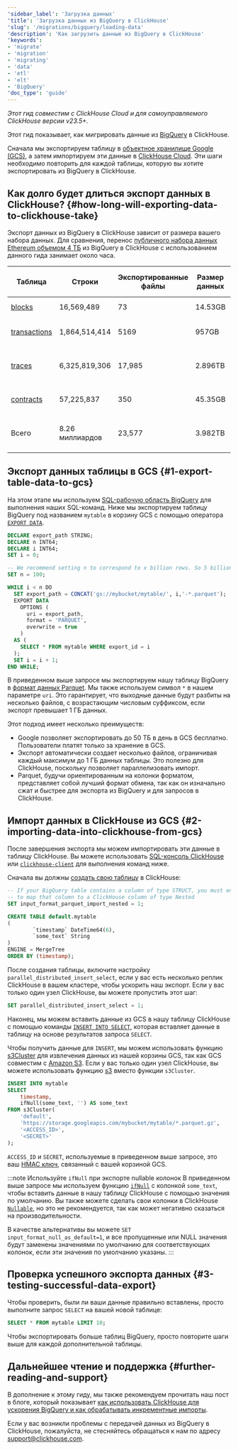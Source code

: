 ```yaml
---
'sidebar_label': 'Загрузка данных'
'title': 'Загрузка данных из BigQuery в ClickHouse'
'slug': '/migrations/bigquery/loading-data'
'description': 'Как загрузить данные из BigQuery в ClickHouse'
'keywords':
- 'migrate'
- 'migration'
- 'migrating'
- 'data'
- 'etl'
- 'elt'
- 'BigQuery'
'doc_type': 'guide'
---
```

_Этот гид совместим с ClickHouse Cloud и для самоуправляемого ClickHouse версии v23.5+._

Этот гид показывает, как мигрировать данные из [BigQuery](https://cloud.google.com/bigquery) в ClickHouse.

Сначала мы экспортируем таблицу в [объектное хранилище Google (GCS)](https://cloud.google.com/storage), а затем импортируем эти данные в [ClickHouse Cloud](https://clickhouse.com/cloud). Эти шаги необходимо повторить для каждой таблицы, которую вы хотите экспортировать из BigQuery в ClickHouse.

## Как долго будет длиться экспорт данных в ClickHouse? {#how-long-will-exporting-data-to-clickhouse-take}

Экспорт данных из BigQuery в ClickHouse зависит от размера вашего набора данных. Для сравнения, перенос [публичного набора данных Ethereum объемом 4 ТБ](https://cloud.google.com/blog/products/data-analytics/ethereum-bigquery-public-dataset-smart-contract-analytics) из BigQuery в ClickHouse с использованием данного гида занимает около часа.

| Таблица                                                                                         | Строки         | Экспортированные файлы | Размер данных | Экспорт из BigQuery | Время слота     | Импорт в ClickHouse |
| ------------------------------------------------------------------------------------------------ | -------------- | --------------------- | ------------- | ------------------- | ---------------- | ------------------- |
| [blocks](https://github.com/ClickHouse/examples/blob/main/ethereum/schemas/blocks.md)          | 16,569,489     | 73                    | 14.53GB       | 23 сек              | 37 мин           | 15.4 сек            |
| [transactions](https://github.com/ClickHouse/examples/blob/main/ethereum/schemas/transactions.md) | 1,864,514,414  | 5169                  | 957GB         | 1 мин 38 сек        | 1 день 8 часов   | 18 мин 5 сек       |
| [traces](https://github.com/ClickHouse/examples/blob/main/ethereum/schemas/traces.md)          | 6,325,819,306  | 17,985                | 2.896TB       | 5 мин 46 сек        | 5 дней 19 часов  | 34 мин 55 сек      |
| [contracts](https://github.com/ClickHouse/examples/blob/main/ethereum/schemas/contracts.md)     | 57,225,837     | 350                   | 45.35GB       | 16 сек              | 1 час 51 мин     | 39.4 сек            |
| Всего                                                                                           | 8.26 миллиардов | 23,577                | 3.982TB       | 8 мин 3 сек         | > 6 дней 5 часов | 53 мин 45 сек      |

<VerticalStepper headerLevel="h2">

## Экспорт данных таблицы в GCS {#1-export-table-data-to-gcs}

На этом этапе мы используем [SQL-рабочую область BigQuery](https://cloud.google.com/bigquery/docs/bigquery-web-ui) для выполнения наших SQL-команд. Ниже мы экспортируем таблицу BigQuery под названием `mytable` в корзину GCS с помощью оператора [`EXPORT DATA`](https://cloud.google.com/bigquery/docs/reference/standard-sql/other-statements).

```sql
DECLARE export_path STRING;
DECLARE n INT64;
DECLARE i INT64;
SET i = 0;

-- We recommend setting n to correspond to x billion rows. So 5 billion rows, n = 5
SET n = 100;

WHILE i < n DO
  SET export_path = CONCAT('gs://mybucket/mytable/', i,'-*.parquet');
  EXPORT DATA
    OPTIONS (
      uri = export_path,
      format = 'PARQUET',
      overwrite = true
    )
  AS (
    SELECT * FROM mytable WHERE export_id = i
  );
  SET i = i + 1;
END WHILE;
```

В приведенном выше запросе мы экспортируем нашу таблицу BigQuery в [формат данных Parquet](https://parquet.apache.org/). Мы также используем символ `*` в нашем параметре `uri`. Это гарантирует, что выходные данные будут разбиты на несколько файлов, с возрастающим числовым суффиксом, если экспорт превышает 1 ГБ данных.

Этот подход имеет несколько преимуществ:

- Google позволяет экспортировать до 50 ТБ в день в GCS бесплатно. Пользователи платят только за хранение в GCS.
- Экспорт автоматически создает несколько файлов, ограничивая каждый максимум до 1 ГБ данных таблицы. Это полезно для ClickHouse, поскольку позволяет параллелизовать импорт.
- Parquet, будучи ориентированным на колонки форматом, представляет собой лучший формат обмена, так как он изначально сжат и быстрее для экспорта из BigQuery и для запросов в ClickHouse.

## Импорт данных в ClickHouse из GCS {#2-importing-data-into-clickhouse-from-gcs}

После завершения экспорта мы можем импортировать эти данные в таблицу ClickHouse. Вы можете использовать [SQL-консоль ClickHouse](/integrations/sql-clients/sql-console) или [`clickhouse-client`](/interfaces/cli) для выполнения команд ниже.

Сначала вы должны [создать свою таблицу](/sql-reference/statements/create/table) в ClickHouse:

```sql
-- If your BigQuery table contains a column of type STRUCT, you must enable this setting
-- to map that column to a ClickHouse column of type Nested
SET input_format_parquet_import_nested = 1;

CREATE TABLE default.mytable
(
        `timestamp` DateTime64(6),
        `some_text` String
)
ENGINE = MergeTree
ORDER BY (timestamp);
```

После создания таблицы, включите настройку `parallel_distributed_insert_select`, если у вас есть несколько реплик ClickHouse в вашем кластере, чтобы ускорить наш экспорт. Если у вас только один узел ClickHouse, вы можете пропустить этот шаг:

```sql
SET parallel_distributed_insert_select = 1;
```

Наконец, мы можем вставить данные из GCS в нашу таблицу ClickHouse с помощью команды [`INSERT INTO SELECT`](/sql-reference/statements/insert-into#inserting-the-results-of-select), которая вставляет данные в таблицу на основе результатов запроса `SELECT`.

Чтобы получить данные для `INSERT`, мы можем использовать функцию [s3Cluster](/sql-reference/table-functions/s3Cluster) для извлечения данных из нашей корзины GCS, так как GCS совместим с [Amazon S3](https://aws.amazon.com/s3/). Если у вас только один узел ClickHouse, вы можете использовать функцию [s3](/sql-reference/table-functions/s3) вместо функции `s3Cluster`.

```sql
INSERT INTO mytable
SELECT
    timestamp,
    ifNull(some_text, '') AS some_text
FROM s3Cluster(
    'default',
    'https://storage.googleapis.com/mybucket/mytable/*.parquet.gz',
    '<ACCESS_ID>',
    '<SECRET>'
);
```

`ACCESS_ID` и `SECRET`, используемые в приведенном выше запросе, это ваш [HMAC ключ](https://cloud.google.com/storage/docs/authentication/hmackeys), связанный с вашей корзиной GCS.

:::note Используйте `ifNull` при экспорте nullable колонок
В приведенном выше запросе мы используем функцию [`ifNull`](/sql-reference/functions/functions-for-nulls#ifNull) с колонкой `some_text`, чтобы вставить данные в нашу таблицу ClickHouse с помощью значения по умолчанию. Вы также можете сделать свои колонки в ClickHouse [`Nullable`](/sql-reference/data-types/nullable), но это не рекомендуется, так как может негативно сказаться на производительности.

В качестве альтернативы вы можете `SET input_format_null_as_default=1`, и все пропущенные или NULL значения будут заменены значениями по умолчанию для соответствующих колонок, если эти значения по умолчанию указаны.
:::

## Проверка успешного экспорта данных {#3-testing-successful-data-export}

Чтобы проверить, были ли ваши данные правильно вставлены, просто выполните запрос `SELECT` на вашей новой таблице:

```sql
SELECT * FROM mytable LIMIT 10;
```

Чтобы экспортировать больше таблиц BigQuery, просто повторите шаги выше для каждой дополнительной таблицы.

</VerticalStepper>

## Дальнейшее чтение и поддержка {#further-reading-and-support}

В дополнение к этому гиду, мы также рекомендуем прочитать наш пост в блоге, который показывает [как использовать ClickHouse для ускорения BigQuery и как обрабатывать инкрементные импорты](https://clickhouse.com/blog/clickhouse-bigquery-migrating-data-for-realtime-queries).

Если у вас возникли проблемы с передачей данных из BigQuery в ClickHouse, пожалуйста, не стесняйтесь обращаться к нам по адресу support@clickhouse.com.